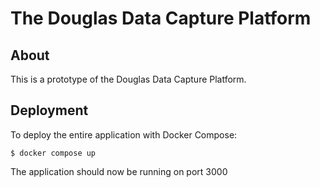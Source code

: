 # The Douglas Data Capture Platform

## About

This is a prototype of the Douglas Data Capture Platform.

## Deployment

To deploy the entire application with Docker Compose:

```
$ docker compose up
```

The application should now be running on port 3000


